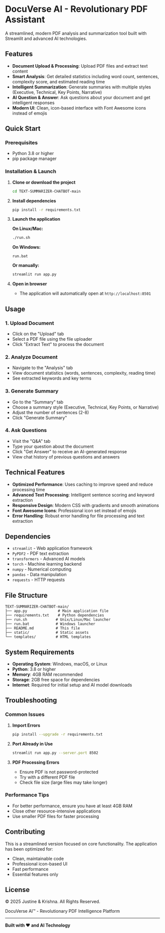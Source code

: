 # DocuVerse AI - Revolutionary PDF Assistant

A streamlined, modern PDF analysis and summarization tool built with Streamlit and advanced AI technologies.

## Features

- **Document Upload & Processing**: Upload PDF files and extract text content
- **Smart Analysis**: Get detailed statistics including word count, sentences, complexity score, and estimated reading time
- **Intelligent Summarization**: Generate summaries with multiple styles (Executive, Technical, Key Points, Narrative)
- **AI Question & Answer**: Ask questions about your document and get intelligent responses
- **Modern UI**: Clean, icon-based interface with Font Awesome icons instead of emojis

## Quick Start

### Prerequisites

- Python 3.8 or higher
- pip package manager

### Installation & Launch

1. **Clone or download the project**
   ```bash
   cd TEXT-SUMMARIZER-CHATBOT-main
   ```

2. **Install dependencies**
   ```bash
   pip install -r requirements.txt
   ```

3. **Launch the application**

   **On Linux/Mac:**
   ```bash
   ./run.sh
   ```

   **On Windows:**
   ```batch
   run.bat
   ```

   **Or manually:**
   ```bash
   streamlit run app.py
   ```

4. **Open in browser**
   - The application will automatically open at `http://localhost:8501`

## Usage

### 1. Upload Document
- Click on the "Upload" tab
- Select a PDF file using the file uploader
- Click "Extract Text" to process the document

### 2. Analyze Document
- Navigate to the "Analysis" tab
- View document statistics (words, sentences, complexity, reading time)
- See extracted keywords and key terms

### 3. Generate Summary
- Go to the "Summary" tab
- Choose a summary style (Executive, Technical, Key Points, or Narrative)
- Adjust the number of sentences (2-8)
- Click "Generate Summary"

### 4. Ask Questions
- Visit the "Q&A" tab
- Type your question about the document
- Click "Get Answer" to receive an AI-generated response
- View chat history of previous questions and answers

## Technical Features

- **Optimized Performance**: Uses caching to improve speed and reduce processing time
- **Advanced Text Processing**: Intelligent sentence scoring and keyword extraction
- **Responsive Design**: Modern CSS with gradients and smooth animations
- **Font Awesome Icons**: Professional icon set instead of emojis
- **Error Handling**: Robust error handling for file processing and text extraction

## Dependencies

- `streamlit` - Web application framework
- `PyPDF2` - PDF text extraction
- `transformers` - Advanced AI models
- `torch` - Machine learning backend
- `numpy` - Numerical computing
- `pandas` - Data manipulation
- `requests` - HTTP requests

## File Structure

```
TEXT-SUMMARIZER-CHATBOT-main/
├── app.py              # Main application file
├── requirements.txt    # Python dependencies
├── run.sh             # Unix/Linux/Mac launcher
├── run.bat            # Windows launcher
├── README.md          # This file
├── static/            # Static assets
└── templates/         # HTML templates
```

## System Requirements

- **Operating System**: Windows, macOS, or Linux
- **Python**: 3.8 or higher
- **Memory**: 4GB RAM recommended
- **Storage**: 2GB free space for dependencies
- **Internet**: Required for initial setup and AI model downloads

## Troubleshooting

### Common Issues

1. **Import Errors**
   ```bash
   pip install --upgrade -r requirements.txt
   ```

2. **Port Already in Use**
   ```bash
   streamlit run app.py --server.port 8502
   ```

3. **PDF Processing Errors**
   - Ensure PDF is not password-protected
   - Try with a different PDF file
   - Check file size (large files may take longer)

### Performance Tips

- For better performance, ensure you have at least 4GB RAM
- Close other resource-intensive applications
- Use smaller PDF files for faster processing

## Contributing

This is a streamlined version focused on core functionality. The application has been optimized for:
- Clean, maintainable code
- Professional icon-based UI
- Fast performance
- Essential features only

## License

© 2025 Justine & Krishna. All Rights Reserved.

DocuVerse AI™ - Revolutionary PDF Intelligence Platform

---

**Built with ❤️ and AI Technology**